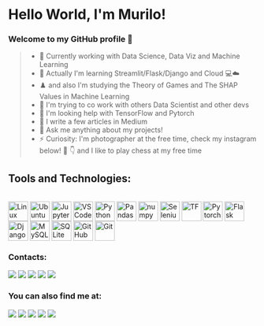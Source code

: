 # Hello World, I'm Murilo! 
### Welcome to my GitHub profile 👋
>- 🔭 Currently working with Data Science, Data Viz and Machine Learning
>- 🌱 Actually I'm learning Streamlit/Flask/Django and Cloud :computer::cloud:
>- :chess_pawn: and also I'm studying the Theory of Games and The SHAP Values in Machine Learning
>- 👯 I'm trying to co work with others Data Scientist and other devs
>- 🤔 I'm  looking help with TensorFlow and Pytorch
>- 📝 I write a few articles in Medium 
>- 💬 Ask me anything about my projects!
>- ⚡ Curiosity: I'm photographer at the free time, check my instagram below! :camera_flash: :point_down: and I like to play chess at my free time

<!--
<div>
    <img height="190em" src="https://github-readme-stats.vercel.app/api?username=MEziliano&show_icons=true&theme=prussian"/>
    <img height="190em" src="https://github-readme-stats.vercel.app/api/top-langs/?username=MEziliano&theme=prussian"/>

<!--    #🎧 Spotify Playing
[<img src="https://spotify-now-playing-lohhans.vercel.app/api/spotify" alt="murilosez Spotify Playing" width="350" />](https://open.spotify.com/user/murilosez)
    </div> -->
</div>


## Tools and Technologies: 
<div style="display: inline_block"><br>
   <img align="center" alt="Linux" height"50" width="40"src="https://cdn.jsdelivr.net/gh/devicons/devicon/icons/linux/linux-original.svg" />
   <img align="center" alt="Ubuntu" height"50" width="40" src="https://cdn.jsdelivr.net/gh/devicons/devicon/icons/ubuntu/ubuntu-plain-wordmark.svg"/>
    <img align ="center" alt = "Jupyter" height"40" width="40" src="https://cdn.jsdelivr.net/gh/devicons/devicon/icons/jupyter/jupyter-original-wordmark.svg"/>
    <img align ="center" alt = "VSCode" height"40" width="40"  src="https://cdn.jsdelivr.net/gh/devicons/devicon/icons/vscode/vscode-original.svg" />
    <img align ="center" alt = "Python" height"50" width="40"  src="https://cdn.jsdelivr.net/gh/devicons/devicon/icons/python/python-original.svg" /> 
    <img align ="center" alt = "Pandas" height"40" width="40"  src="https://cdn.jsdelivr.net/gh/devicons/devicon/icons/pandas/pandas-original-wordmark.svg" />
    <img align ="center" alt = "numpy" height"40" width="40"   src="https://cdn.jsdelivr.net/gh/devicons/devicon/icons/numpy/numpy-original.svg"/>
    <img align ="center" alt = "Selenium" height"40" width="40"   src="https://cdn.jsdelivr.net/gh/devicons/devicon/icons/selenium/selenium-original.svg" />
    <img align ="center" alt = "TF" height"40" width="40"      src="https://cdn.jsdelivr.net/gh/devicons/devicon/icons/tensorflow/tensorflow-original.svg" />
    <img align ="center" alt = "Pytorch" height"40" width="40" src="https://cdn.jsdelivr.net/gh/devicons/devicon/icons/pytorch/pytorch-original.svg" />  
    <img align ="center" alt = "Flask" height"40" width="40"   src="https://cdn.jsdelivr.net/gh/devicons/devicon/icons/flask/flask-original.svg"/>
    <img align ="center" alt = "Django" height"40" width="40"  src="https://cdn.jsdelivr.net/gh/devicons/devicon/icons/django/django-plain.svg" />
    <img align ="center" alt = "MySQL" height"40" width="40"   src="https://cdn.jsdelivr.net/gh/devicons/devicon/icons/mysql/mysql-original-wordmark.svg"/>
        <img align ="center" alt = "SQLite" height"40" width="40" src="https://cdn.jsdelivr.net/gh/devicons/devicon/icons/sqlite/sqlite-original-wordmark.svg"/>
    <img align ="center" alt = "GitHub" height"40" width="40"  src="https://cdn.jsdelivr.net/gh/devicons/devicon/icons/github/github-original.svg" />
    <img align ="center" alt = "Git" height"40" width="40"     src="https://cdn.jsdelivr.net/gh/devicons/devicon/icons/git/git-original.svg" />
    
   

      
     
</div>
<!--


      <img align ="center" alt = "Trello" height"40" width="40"    src="https://cdn.jsdelivr.net/gh/devicons/devicon/icons/trello/trello-plain.svg" />
      <img align ="center" alt = "Jira" height"40" width="40"    src="https://cdn.jsdelivr.net/gh/devicons/devicon/icons/jira/jira-original-wordmark.svg"/>
      <img align ="center" alt = "HTML" height"40" width="40"    src="https://cdn.jsdelivr.net/gh/devicons/devicon/icons/html5/html5-original-wordmark.svg"/>    
    <img align ="center" alt = "CSS" height"40" width="40"     src="https://cdn.jsdelivr.net/gh/devicons/devicon/icons/css3/css3-original-wordmark.svg"/>
### Working with:
<div style="display: inline_block"><br>
    <img src="https://img.shields.io/badge/Jira-0052CC?style=for-the-badge&logo=Jira&logoColor=white">
    <img src ="https://img.shields.io/badge/Trello-0052CC?style=for-the-badge&logo=trello&logoColor=white">
</div> -->



<div>
    <h3> Contacts:</h3>

<div>
<a href="https://www.linkedin.com/in/murilo-e-5a516ab2/" target="_blank"><img src="https://img.shields.io/badge/-LinkedIn-%230077B5?style=for-the-badge&logo=linkedin&logoColor=white" target="_blank"></a> 
<a href="https://t.me/MuriloSEz" target="_blank"><img src="https://img.shields.io/badge/Telegram-2CA5E0?style=for-the-badge&logo=telegram&logoColor=white" target="_blank"></a>
<a href="https://medium.com/@murilosez06" target="_blank"><img src="https://img.shields.io/badge/Medium-12100E?style=for-the-badge&logo=medium&logoColor=white" target="_blank"></a>
<a href = "mailto:contato@murilosez06@gmail.com"><img src="https://img.shields.io/badge/Gmail-D14836?style=for-the-badge&logo=gmail&logoColor=white" target="_blank"></a>
<a href ="https://www.instagram.com/by_ezln/"><img src="https://img.shields.io/badge/Instagram-E4405F?style=for-the-badge&logo=instagram&logoColor=white" target="_blank"></a> 
</div> 
<div>
<h3> You can also find me at: </h3>
<a href="https://www.kaggle.com/muriloeziliano"><img align="center" src="https://img.shields.io/badge/Kaggle-20BEFF?style=for-the-badge&logo=Kaggle&logoColor=white"></a>
<a href="https://www.hackerrank.com/murilosez06"><img align="center" src="https://img.shields.io/badge/-Hackerrank-2EC866?style=for-the-badge&logo=HackerRank&logoColor=white" taget="_blank"></a>
<a href ="https://open.spotify.com/user/murilosez"><img align="center" src="https://img.shields.io/badge/Spotify-1ED760?&style=for-the-badge&logo=spotify&logoColor=white" target="_blank"></a>
<a href="https://www.codewars.com/users/MEziliano"><img align="center" src="https://img.shields.io/badge/Codewars-B1361E?style=for-the-badge&logo=Codewars&logoColor=white" target="_blank"></a>
<a href="https://discord.com/channels/MuriloEziliano#7080"><img align="center" src="https://img.shields.io/badge/Discord-7289DA?style=for-the-badge&logo=discord&logoColor=white"></a>
    </div>
    </div>
<!-- <a href="https://img.shields.io/badge/Slack-4A154B?style=for-the-badge&logo=slack&logoColor=white"><img align="center" src=""></a> 






